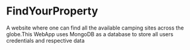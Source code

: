 # FindYourProperty
A website where one can find all the available camping sites across the globe.This WebApp uses MongoDB as a database to store all users credentials and respective data
